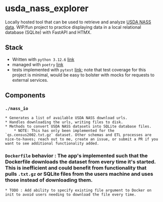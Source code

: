 # usda_nass_explorer
Locally hosted tool that can be used to retrieve and analyze [USDA NASS data](https://www.nass.usda.gov/datasets/). WIP/fun project to practice displaying data in a local relational database (SQLite) with FastAPI and HTMX.

## Stack
* Written with `python 3.12.6` [link](https://www.python.org/downloads/release/python-3126/)
* managed with `poetry` [link](https://python-poetry.org/)
* tests implemented with `pytest` [link](https://docs.pytest.org/en/7.1.x/contents.html); note that test coverage for this project is minimal, would be easy to bolster with mocks for requests to external services.

## Components
### `./nass_io` 
    * Generates a list of available USDA NASS download urls.
    * Handles downloading the urls, writing files to disk.
    * Methods to convert USDA NASS datasets into SQLite database files. 
        * NOTE: This has only been implemented for the `qs.census2002.txt.gz` dataset. Other schemas and ETL processes are nice-to-haves; reach out to me, create an issue, or submit a PR if you want to see additional functionality added.

### `Dockerfile` behavior : The app's implemented such that the Dockerfile downloads the dataset from every time it's started. This is inefficient and could benefit from functionality that pulls `.txt.gz` or SQLite files from the users machine and uses those instead of downloading them.
    * TODO : Add ability to specify existing file argument to Docker on init to avoid users needing to download the file every time.
